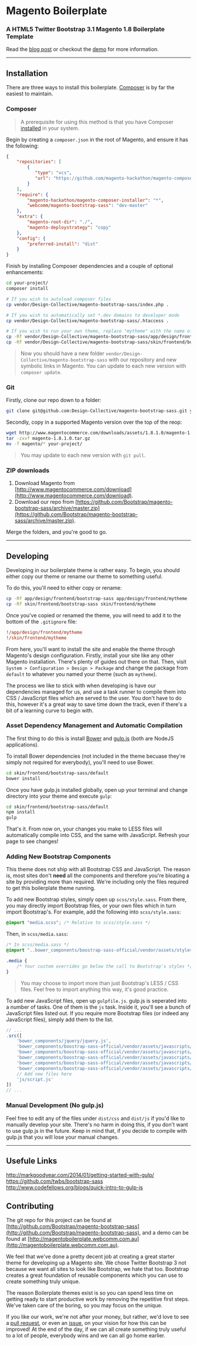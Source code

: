 # Magento Boilerplate
### A HTML5 Twitter Bootstrap 3.1 Magento 1.8 Boilerplate Template

Read the [blog post](http://www.webcomm.com.au/blog/2013/09/introducing-magento-bootstrap-sass-a-twitter-bootstrap-3-powered-html5-mobile-first-starter-theme) or checkout the [demo](http://magentoboilerplate.webcomm.com.au) for more information.

---

## Installation

There are three ways to install this boilerplate. [Composer](http://getcomposer.org) is by far the easiest to maintain.

### Composer

> A prerequisite for using this method is that you have Composer [installed](http://getcomposer.org/doc/00-intro.md#installation-nix) in your system.

Begin by creating a `composer.json` in the root of Magento, and ensure it has the following:

```json
{
    "repositories": [
        {
           "type": "vcs",
           "url": "https://github.com/magento-hackathon/magento-composer-installer"
        }
    ],
    "require": {
        "magento-hackathon/magento-composer-installer": "*",
        "webcomm/magento-bootstrap-sass": "dev-master"
    },
    "extra": {
        "magento-root-dir": "./",
        "magento-deploystrategy": "copy"
    },
    "config": {
        "preferred-install": "dist"
    }
}

```

Finish by installing Composer dependencies and a couple of optional enhancements:

```bash
cd your-project/
composer install

# If you wish to autoload composer files
cp vendor/Design-Collective/magento-bootstrap-sass/index.php .

# If you wish to automatically set *.dev domains to developer mode
cp vendor/Design-Collective/magento-bootstrap-sass/.htaccess .

# If you wish to run your own theme, replace "mytheme" with the name of your theme
cp -Rf vendor/Design-Collective/magento-bootstrap-sass/app/design/frontend/bootstrap-sass app/design/frontend/mytheme
cp -Rf vendor/Design-Collective/magento-bootstrap-sass/skin/frontend/bootstrap-sass skin/frontend/mytheme
```

> Now you should have a new folder `vendor/Design-Collective/magento-bootstrap-sass` with our repository and new symbolic links in Magento. You can update to each new version with `composer update`.

### Git

Firstly, clone our repo down to a folder:

```bash
git clone git@github.com:Design-Collective/magento-bootstrap-sass.git your-project
```

Secondly, copy in a supported Magento version over the top of the reop:

```bash
wget http://www.magentocommerce.com/downloads/assets/1.8.1.0/magento-1.8.1.0.tar.gz
tar -zxvf magento-1.8.1.0.tar.gz
mv -f magento/* your-project/
```

> You may update to each new version with `git pull`.

### ZIP downloads

1. Download Magento from [http://www.magentocommerce.com/download](http://www.magentocommerce.com/download).
2. Download our repo from [https://github.com/Bootstrap/magento-bootstrap-sass/archive/master.zip](https://github.com/Bootstrap/magento-bootstrap-sass/archive/master.zip).

Merge the folders, and you're good to go.

----

## Developing

Developing in our boilerplate theme is rather easy. To begin, you should either copy our theme or rename our theme to something useful.

To do this, you'll need to either copy or rename:

```bash
cp -Rf app/design/frontend/bootstrap-sass app/design/frontend/mytheme
cp -Rf skin/frontend/bootstrap-sass skin/frontend/mytheme
```

Once you've copied or renamed the theme, you will need to add it to the bottom of the `.gitignore` file:

```ini
!/app/design/frontend/mytheme
!/skin/frontend/mytheme
```

From here, you'll want to install the site and enable the theme through Magento's design configuration. Firstly, install your site like any other Magento installation. There's plenty of guides out there on that. Then, visit `System > Configuration > Design > Package` and change the package from `default` to whatever you named your theme (such as `mytheme`).

The process we like to stick with when developing is have our dependencies managed for us, and use a task runner to compile them into CSS / JavaScript files which are served to the user. You don't have to do this, however it's a great way to save time down the track, even if there's a bit of a learning curve to begin with.

### Asset Dependency Management and Automatic Compilation

The first thing to do this is install [Bower](http://bower.io) and [gulp.js](http://gulpjs.com) (both are NodeJS applications).

To install Bower dependencies (not included in the theme becuase they're simply not required for everybody), you'll need to use Bower.

```bash
cd skin/frontend/bootstrap-sass/default
bower install
```

Once you have gulp.js installed globally, open up your terminal and change directory into your theme and execute `gulp`:

```bash
cd skin/frontend/bootstrap-sass/default
npm install
gulp
```

That's it. From now on, your changes you make to LESS files will automatically compile into CSS, and the same with JavaScript. Refresh your page to see changes!

### Adding New Bootstrap Components

This theme does not ship with all Bootstrap CSS and JavaScript. The reason is, most sites don't **need** all the components and therefore you're bloating a site by providing more than required. We're including only the files required to get this boilerplate theme running.

To add new Bootstrap styles, simply open up `scss/style.sass`. From there, you may directly import Bootstrap files, or your own files which in turn import Bootstrap's. For example, add the following into `scss/style.sass`:

```css
@import "media.scss"; /* Relative to scss/style.sass */
```

Then, in `scss/media.sass`:

```css
/* In scss/media.sass */
@import "..bower_components/boostrap-sass-official/vendor/assets/stylesheets/bootstrap/media.scss"; /* Relative to scss/media.sass */

.media {
    /* Your custom overrides go below the call to Bootstrap's styles */
}
```

> You may choose to import more than just Bootstrap's LESS / CSS files. Feel free to import anything this way, it's good practice.

To add new JavaScript files, open up `gulpfile.js`. gulp.js is seperated into a number of tasks. One of them is the `js` task. Inside it, you'll see a bunch of JavaScript files listed out. If you require more Bootstrap files (or indeed any JavaScript files), simply add them to the list.

```javascript
// ...
.src([
    'bower_components/jquery/jquery.js',
    'bower_components/boostrap-sass-official/vendor/assets/javascripts/bootstraptransition.js',
    'bower_components/boostrap-sass-official/vendor/assets/javascripts/bootstrapcollapse.js',
    'bower_components/boostrap-sass-official/vendor/assets/javascripts/bootstrapcarousel.js',
    'bower_components/boostrap-sass-official/vendor/assets/javascripts/bootstrapdropdown.js',
    'bower_components/boostrap-sass-official/vendor/assets/javascripts/bootstrapmodal.js',
    // Add new files here
    'js/script.js'
])
// ...
```

### Manual Development (No gulp.js)

Feel free to edit any of the files under `dist/css` and `dist/js` if you'd like to manually develop your site. There's no harm in doing this, if you don't want to use gulp.js in the future. Keep in mind that, if you decide to compile with gulp.js that you will lose your manual changes.

----

## Usefule Links

http://markgoodyear.com/2014/01/getting-started-with-gulp/
https://github.com/twbs/bootstrap-sass
http://www.codefellows.org/blogs/quick-intro-to-gulp-js

## Contributing

The git repo for this project can be found at [http://github.com/Bootstrap/magento-bootstrap-sass](http://github.com/Bootstrap/magento-bootstrap-sass), and a demo can be found at [http://magentoboilerplate.webcomm.com.au](http://magentoboilerplate.webcomm.com.au).

We feel that we've done a pretty decent job at creating a great starter theme for developing up a Magento site. We chose Twitter Bootstrap 3 not because we want all sites to look like Bootstrap, we hate that too. Bootstrap creates a great foundation of reusable components which you can use to create something truly unique.

The reason Boilerplate themes exist is so you can spend less time on getting ready to start productive work by removing the repetitive first steps. We've taken care of the boring, so you may focus on the unique.

If you like our work, we're not after your money, but rather, we'd love to see a [pull request](http://github.com/Bootstrap/magento-bootstrap-sass/pulls), or even an [issue](http://github.com/Bootstrap/magento-bootstrap-sass/issues), on your vision for how this can be improved! At the end of the day, if we can all create something truly useful to a lot of people, everybody wins and we can all go home earlier.

